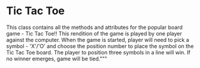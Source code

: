 # Tic Tac Toe
This class contains all the methods and attributes for the popular board game - Tic Tac Toe!!
This rendition of the game is played by one player against the computer.
When the game is started, player will need to pick a symbol - 'X'/'O' and choose the position number to
place the symbol on the Tic Tac Toe board.
The player to position three symbols in a line will win. If no winner emerges, game will be tied."""
